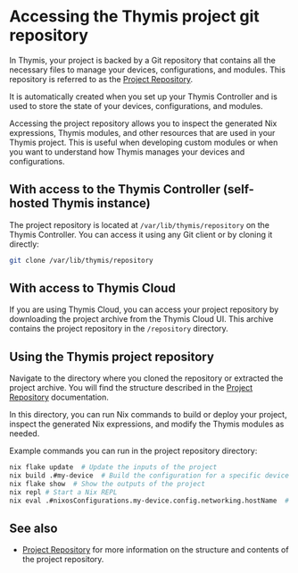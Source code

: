 # Accessing the Thymis project git repository

In Thymis, your project is backed by a Git repository that contains all the necessary files to manage your devices, configurations, and modules.
This repository is referred to as the [Project Repository](../reference/concepts/project-repository.md).

It is automatically created when you set up your Thymis Controller and is used to store the state of your devices, configurations, and modules.

Accessing the project repository allows you to inspect the generated Nix expressions, Thymis modules, and other resources that are used in your Thymis project. This is useful when developing custom modules or when you want to understand how Thymis manages your devices and configurations.

## With access to the Thymis Controller (self-hosted Thymis instance)

The project repository is located at `/var/lib/thymis/repository` on the Thymis Controller.
You can access it using any Git client or by cloning it directly:

```bash
git clone /var/lib/thymis/repository
```

## With access to Thymis Cloud

If you are using Thymis Cloud, you can access your project repository by downloading the project archive from the Thymis Cloud UI.
This archive contains the project repository in the `/repository` directory.

## Using the Thymis project repository

Navigate to the directory where you cloned the repository or extracted the project archive.
You will find the structure described in the [Project Repository](../reference/concepts/project-repository.md) documentation.

In this directory, you can run Nix commands to build or deploy your project, inspect the generated Nix expressions, and modify the Thymis modules as needed.

Example commands you can run in the project repository directory:

```bash
nix flake update  # Update the inputs of the project
nix build .#my-device  # Build the configuration for a specific device
nix flake show  # Show the outputs of the project
nix repl # Start a Nix REPL
nix eval .#nixosConfigurations.my-device.config.networking.hostName  # Evaluate a specific Nix expression
```

## See also

- [Project Repository](../reference/concepts/project-repository.md) for more information on the structure and contents of the project repository.
